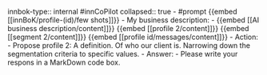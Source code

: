 innbok-type:: internal
#innCoPilot
collapsed:: true
	- #prompt {{embed [[innBoK/profile-(id)/few shots]]}}
		- My business description:
		- {{embed [[AI business description/content]]}} {{embed [[profile 2/content]]}} {{embed [[segment 2/content]]}} {{embed [[profile id/messages/content]]}}
		- Action:
		- Propose profile 2: A definition. Of who our client is. Narrowing down the segmentation criteria to specific values.
		- Answer:
		- Please write your respons in a MarkDown code box.


